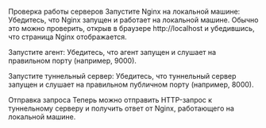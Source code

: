 Проверка работы серверов
Запустите Nginx на локальной машине:
Убедитесь, что Nginx запущен и работает на локальной машине. Обычно это можно проверить, открыв в браузере http://localhost и убедившись, что страница Nginx отображается.

Запустите агент:
Убедитесь, что агент запущен и слушает на правильном порту (например, 9000).

Запустите туннельный сервер:
Убедитесь, что туннельный сервер запущен и слушает на правильном публичном порту (например, 8000).

Отправка запроса
Теперь можно отправить HTTP-запрос к туннельному серверу и получить ответ от Nginx, работающего на локальной машине.